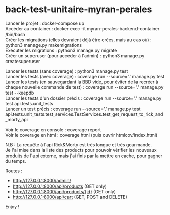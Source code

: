 # back-test-unitaire-myran-perales

Lancer le projet : docker-compose up  
Accéder au container : docker exec -it myran-perales-backend-container /bin/bash  
Créer les migrations (elles devraient déjà être crées, mais au cas où) : python3 manage.py makemigrations  
Exécuter les migrations : python3 manage.py migrate  
Créer un superuser (pour accéder à l'admin) : python3 manage.py createsuperuser  

Lancer les tests (sans coverage) : python3 manage.py test  
Lancer les tests (avec coverage) : coverage run --source='.' manage.py test  
Lancer les tests (en sauvegardant la BBD vide, pour éviter de la recréer à chaque nouvelle commande de test) : coverage run --source='.' manage.py test --keepdb  
Lancer les tests d'un dossier précis : coverage run --source='.' manage.py test api.tests.unit_tests  
Lancer un test précis : coverage run --source='.' manage.py test api.tests.unit_tests.test_services.TestServices.test_get_request_to_rick_and_morty_api  

Voir le coverage en console : coverage report  
Voir le coverage en html : coverage html (puis ouvrir htmlcov/index.html)  

N.B : La requête à l'api Rick&Morty est très longue et très gourmande.   
Je l'ai mise dans la liste des products pour pouvoir vérifier les nouveaux produits de l'api externe, mais j'ai finis par la mettre en cache, pour gagner du temps.  

Routes : 
- http://127.0.0.1:8000/admin/
- http://127.0.0.1:8000/api/products (GET only)
- http://127.0.0.1:8000/api/products/{id} (GET only)
- http://127.0.0.1:8000/api/cart (GET, POST and DELETE)

Enjoy !
